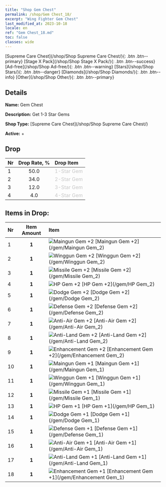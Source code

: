 ```yaml
---
title: "Shop Gem Chest"
permalink: /shop/Gem Chest_18/
excerpt: "Wing Fighter Gem Chest"
last_modified_at: 2023-10-18
locale: en
ref: "Gem Chest_18.md"
toc: false
classes: wide
---
```



  [Supreme Care Chest](/shop/Shop Supreme Care Chest/){: .btn .btn--primary}   [Stage X Pack](/shop/Shop Stage X Pack/){: .btn .btn--success}   [Ad-free](/shop/Shop Ad-free/){: .btn .btn--warning}   [Stars](/shop/Shop Stars/){: .btn .btn--danger}   [Diamonds](/shop/Shop Diamonds/){: .btn .btn--info}   [Other](/shop/Shop Other/){: .btn .btn--primary} 

## Details

 **Name:** Gem Chest 

 **Description:** Get 1-3 Star Gems

 **Shop Type:** [Supreme Care Chest](/shop/Shop Supreme Care Chest/)

 **Active:** + 



## Drop

  |  Nr | Drop Rate, %  |    Drop Item     |
  |:----|:-------------:|:-----------------|
  | 1 | 50.0 | <span style="color: #c7c7c7">1-Star Gem</span><br/><span style="color: #000000;"></span> | 
  | 2 | 34.0 | <span style="color: #c7c7c7">2-Star Gem</span><br/><span style="color: #000000;"></span> | 
  | 3 | 12.0 | <span style="color: #c7c7c7">3-Star Gem</span><br/><span style="color: #000000;"></span> | 
  | 4 | 4.0 | <span style="color: #c7c7c7">4-Star Gem</span><br/><span style="color: #000000;"></span> | 


## Items in Drop:

  |  Nr | Item Amount  |       Item       |
  |:----|:------------:|:-----------------|
  | 1 | **1**  | ![Maingun Gem +2](/images/gem/bs1_img1.png) [Maingun Gem +2](/gem/Maingun Gem_2) | 
  | 2 | **1**  | ![Winggun Gem +2](/images/gem/bs1_img2.png) [Winggun Gem +2](/gem/Winggun Gem_2) | 
  | 3 | **1**  | ![Missile Gem +2](/images/gem/bs1_img3.png) [Missile Gem +2](/gem/Missile Gem_2) | 
  | 4 | **1**  | ![HP Gem +2](/images/gem/bs2_img1.png) [HP Gem +2](/gem/HP Gem_2) | 
  | 5 | **1**  | ![Dodge Gem +2](/images/gem/bs2_img2.png) [Dodge Gem +2](/gem/Dodge Gem_2) | 
  | 6 | **1**  | ![Defense Gem +2](/images/gem/bs2_img3.png) [Defense Gem +2](/gem/Defense Gem_2) | 
  | 7 | **1**  | ![Anti-Air Gem +2](/images/gem/bs3_img1.png) [Anti-Air Gem +2](/gem/Anti-Air Gem_2) | 
  | 8 | **1**  | ![Anti-Land Gem +2](/images/gem/bs3_img2.png) [Anti-Land Gem +2](/gem/Anti-Land Gem_2) | 
  | 9 | **1**  | ![Enhancement Gem +2](/images/gem/bs3_img3.png) [Enhancement Gem +2](/gem/Enhancement Gem_2) | 
  | 10 | **1**  | ![Maingun Gem +1](/images/gem/bs1_img1.png) [Maingun Gem +1](/gem/Maingun Gem_1) | 
  | 11 | **1**  | ![Winggun Gem +1](/images/gem/bs1_img2.png) [Winggun Gem +1](/gem/Winggun Gem_1) | 
  | 12 | **1**  | ![Missile Gem +1](/images/gem/bs1_img3.png) [Missile Gem +1](/gem/Missile Gem_1) | 
  | 13 | **1**  | ![HP Gem +1](/images/gem/bs2_img1.png) [HP Gem +1](/gem/HP Gem_1) | 
  | 14 | **1**  | ![Dodge Gem +1](/images/gem/bs2_img2.png) [Dodge Gem +1](/gem/Dodge Gem_1) | 
  | 15 | **1**  | ![Defense Gem +1](/images/gem/bs2_img3.png) [Defense Gem +1](/gem/Defense Gem_1) | 
  | 16 | **1**  | ![Anti-Air Gem +1](/images/gem/bs3_img1.png) [Anti-Air Gem +1](/gem/Anti-Air Gem_1) | 
  | 17 | **1**  | ![Anti-Land Gem +1](/images/gem/bs3_img2.png) [Anti-Land Gem +1](/gem/Anti-Land Gem_1) | 
  | 18 | **1**  | ![Enhancement Gem +1](/images/gem/bs3_img3.png) [Enhancement Gem +1](/gem/Enhancement Gem_1) | 

